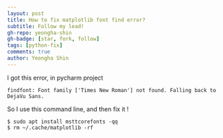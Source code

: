 ```yaml
---
layout: post
title: How to fix matplotlib font find error?
subtitle: Follow my lead!
gh-repo: yeongha-shin
gh-badge: [star, fork, follow]
tags: [python-fix]
comments: true
author: Yeongha Shin
---
```


I got this error, in pycharm project 

~~~
findfont: Font family ['Times New Roman'] not found. Falling back to DejaVu Sans.
~~~

So I use this command line, and then fix it !

~~~
$ sudo apt install msttcorefonts -qq
$ rm ~/.cache/matplotlib -rf
~~~
